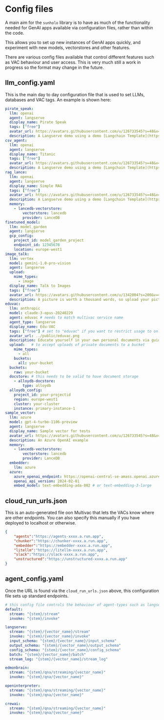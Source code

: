 # Config files

A main aim for the `sunholo` library is to have as much of the functionality needed for GenAI apps available via configuration files, rather than within the code.

This allows you to set up new instances of GenAI apps quickly, and experiment with new models, vectorstores and other features.  

There are various config files available that control different features such as VAC behaviour and user access.  This is very much still a work in progress so the format may change in the future.

## llm_config.yaml

This is the main day to day configuration file that is used to set LLMs, databases and VAC tags.  An example is shown here:

```yaml
pirate_speak:
  llm: openai
  agent: langserve
  display_name: Pirate Speak
  tags: ["free"]
  avatar_url: https://avatars.githubusercontent.com/u/126733545?s=48&v=4
  description: A Langserve demo using a demo [Langchain Template](https://templates.langchain.com/) that will repeat back what you say but in a pirate accent.  Ooh argh me hearties!  Langchain templates cover many different GenAI use cases and all can be streamed to Multivac clients.
csv_agent:
  llm: openai
  agent: langserve
  display_name: Titanic
  tags: ["free"]
  avatar_url: https://avatars.githubusercontent.com/u/126733545?s=48&v=4
  description: A Langserve demo using a demo [Langchain Template](https://templates.langchain.com/) that lets you ask questions over structured data like a database.  In this case, a local database contains statistics from the Titanic disaster passengers.  Langchain templates cover many different GenAI use cases and all can be streamed to Multivac clients.
rag_lance:
  llm: openai
  agent: langserve
  display_name: Simple RAG
  tags: ["free"]
  avatar_url: https://avatars.githubusercontent.com/u/126733545?s=48&v=4
  description: A Langserve demo using a demo [Langchain Template](https://templates.langchain.com/) that lets you ask questions over unstructured data.
  memory:
    - lancedb-vectorstore:
        vectorstore: lancedb
        provider: LanceDB 
finetuned_model:
  llm: model_garden
  agent: langserve
  gcp_config:
    project_id: model_garden_project
    endpoint_id: 12345678
    location: europe-west1
image_talk:
  llm: vertex
  model: gemini-1.0-pro-vision
  agent: langserve
  upload: 
    mime_types:
      - image
  display_name: Talk to Images
  tags: ["free"]
  avatar_url: https://avatars.githubusercontent.com/u/1342004?s=200&v=4
  description: A picture is worth a thousand words, so upload your picture and ask your question to the Gemini Pro Vision model.  Images are remembered for your conversation until you upload another.  This offers powerful applications, which you can get a feel for via the [Gemini Pro Vision docs](https://cloud.google.com/vertex-ai/docs/generative-ai/multimodal/design-multimodal-prompts) 
eduvac:
  llm: anthropic
  model: claude-3-opus-20240229
  agent: eduvac # needs to match multivac service name
  agent_type: langserve
  display_name: Edu-VAC
  tags: ["free"] # set to "eduvac" if you want to restrict usage to only users tagged "eduvac" in users_config.yaml
  avatar_url: ../public/eduvac.png
  description: Educate yourself in your own personal documents via guided learning from Eduvac, the ever patient teacher bot. Use search filters to examine available syllabus or upload your own documents to get started.
  upload:   # to accept uploads of private documents to a bucket
    mime_types:
      - all
    buckets:
      all: your-bucket
  buckets:
    raw: your-bucket
  docstore: # this needs to be valid to have document storage
    - alloydb-docstore:
        type: alloydb
  alloydb_config:
    project_id: your-projectid
    region: europe-west1
    cluster: your-cluster
    instance: primary-instance-1
sample_vector:
  llm: azure
  model: gpt-4-turbo-1106-preview
  agent: langserve
  display_name: Sample vector for tests
  avatar_url: https://avatars.githubusercontent.com/u/126733545?s=48&v=4
  description: An Azure OpenAI example
  memory:
    - lancedb-vectorstore:
        vectorstore: lancedb
        provider: LanceDB 
  embedder:
    llm: azure
  azure:
    azure_openai_endpoint: https://openai-central-se-amass.openai.azure.com/
    openai_api_version: 2024-02-01
    embed_model: text-embedding-ada-002 # or text-embedding-3-large
```

## cloud_run_urls.json

This is an auto-generated file oon Multivac that lets the VACs know where are other endpoints.  You can also specify this manually if you have deployed to localhost or otherwise.

```json
{
    "agents":"https://agents-xxxx.a.run.app",
    "chunker":"https://chunker-xxxx.a.run.app",
    "embedder":"https://embedder-xxxx.a.run.app",
    "litellm":"https://litellm-xxxx.a.run.app",
    "slack":"https://slack-xxxx.a.run.app",
    "unstructured":"https://unstructured-xxxx.a.run.app"
}
```

## agent_config.yaml

Once the URL is found via the `cloud_run_urls.json` above, this configuration file sets up standard endpoints.

```yaml
# this config file controls the behaviour of agent-types such as langserve, controlling what endpoints are used
default:
  stream: "{stem}/stream"
  invoke: "{stem}/invoke"

langserve:
  stream: "{stem}/{vector_name}/stream"
  invoke: "{stem}/{vector_name}/invoke"
  input_schema: "{stem}/{vector_name}/input_schema"
  output_schema: "{stem}/{vector_name}/output_schema"
  config_schema: "{stem}/{vector_name}/config_schema"
  batch: "{stem}/{vector_name}/batch"
  stream_log: "{stem}/{vector_name}/stream_log"

edmonbrain:
  stream: "{stem}/qna/streaming/{vector_name}"
  invoke: "{stem}/qna/{vector_name}"

openinterpreter:
  stream: "{stem}/qna/streaming/{vector_name}"
  invoke: "{stem}/qna/{vector_name}"

crewai:
  stream: "{stem}/qna/streaming/{vector_name}"
  invoke: "{stem}/qna/{vector_name}"
```


